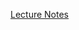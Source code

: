 [Lecture Notes](https://docs.google.com/presentation/d/1oP5Njhf2Z2Ccb3Td2uT9ZCzNOZxs3oab7-OYe2RBxgk/edit?usp=sharing)
